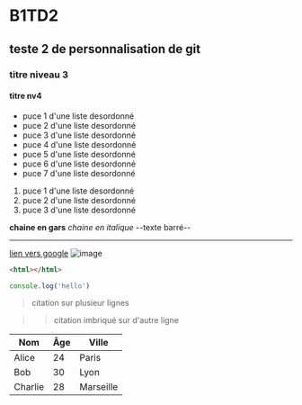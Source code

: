 # B1TD2
## teste 2 de personnalisation de git 
### titre niveau 3 
#### titre nv4
+ puce 1 d'une liste desordonné
+ puce 2 d'une liste desordonné
+ puce 3 d'une liste desordonné
+ puce 4 d'une liste desordonné
+ puce 5 d'une liste desordonné
+ puce 6 d'une liste desordonné
+ puce 7 d'une liste desordonné

1. puce 1 d'une liste desordonné
2. puce 2 d'une liste desordonné
3. puce 3 d'une liste desordonné

**chaine en gars**
*chaine en italique* 
--texte barré--

---

[lien vers google](htpps://www.google.com)
![image](https://cdn1.epicgames.com/spt-assets/2b2299be8ae84d679d4dc57c55af1510/dead-by-daylight-1qxef.jpg)

```html
<html></html>
```

```javascript
console.log('hello')
```
>citation
>sur plusieur lignes

>> citation imbriqué
>> sur d'autre ligne 

| Nom        | Âge | Ville        |
|-------------|-----|--------------|
| Alice       | 24  | Paris        |
| Bob         | 30  | Lyon         |
| Charlie     | 28  | Marseille    |
